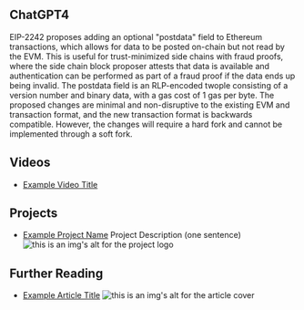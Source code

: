 ## ChatGPT4

EIP-2242 proposes adding an optional "postdata" field to Ethereum transactions, which allows for data to be posted on-chain but not read by the EVM. This is useful for trust-minimized side chains with fraud proofs, where the side chain block proposer attests that data is available and authentication can be performed as part of a fraud proof if the data ends up being invalid. The postdata field is an RLP-encoded twople consisting of a version number and binary data, with a gas cost of 1 gas per byte. The proposed changes are minimal and non-disruptive to the existing EVM and transaction format, and the new transaction format is backwards compatible. However, the changes will require a hard fork and cannot be implemented through a soft fork.

## Videos

- [Example Video Title](https://www.youtube.com/watch?v=TDGq4aeevgY)

## Projects

- [Example Project Name](https://xxxx.xxx/xxxxx) Project Description (one sentence) ![this is an img's alt for the project logo](https://xxxx.xxx/project-logo.xxx)

## Further Reading

- [Example Article Title](https://xxxx.xxx/xxxxx) ![this is an img's alt for the article cover](https://xxxx.xxx/article-cover.xxx)
